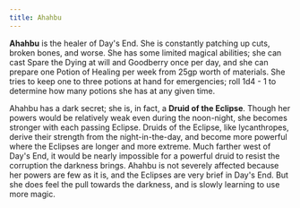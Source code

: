 ```yaml
---
title: Ahahbu
---
```


**Ahahbu** is the healer of Day's End. She is constantly patching up cuts, broken bones, and worse. She has some limited magical abilities; she can cast Spare the Dying at will and Goodberry once per day, and she can prepare one Potion of Healing per week from 25gp worth of materials. She tries to keep one to three potions at hand for emergencies; roll 1d4 - 1 to determine how many potions she has at any given time.

Ahahbu has a dark secret; she is, in fact, a **Druid of the Eclipse**. Though her powers would be relatively weak even during the noon-night, she becomes stronger with each passing Eclipse. Druids of the Eclipse, like lycanthropes, derive their strength from the night-in-the-day, and become more powerful where the Eclipses are longer and more extreme. Much farther west of Day's End, it would be nearly impossible for a powerful druid to resist the corruption the darkness brings. Ahahbu is not severely affected because her powers are few as it is, and the Eclipses are very brief in Day's End. But she does feel the pull towards the darkness, and is slowly learning to use more magic.
